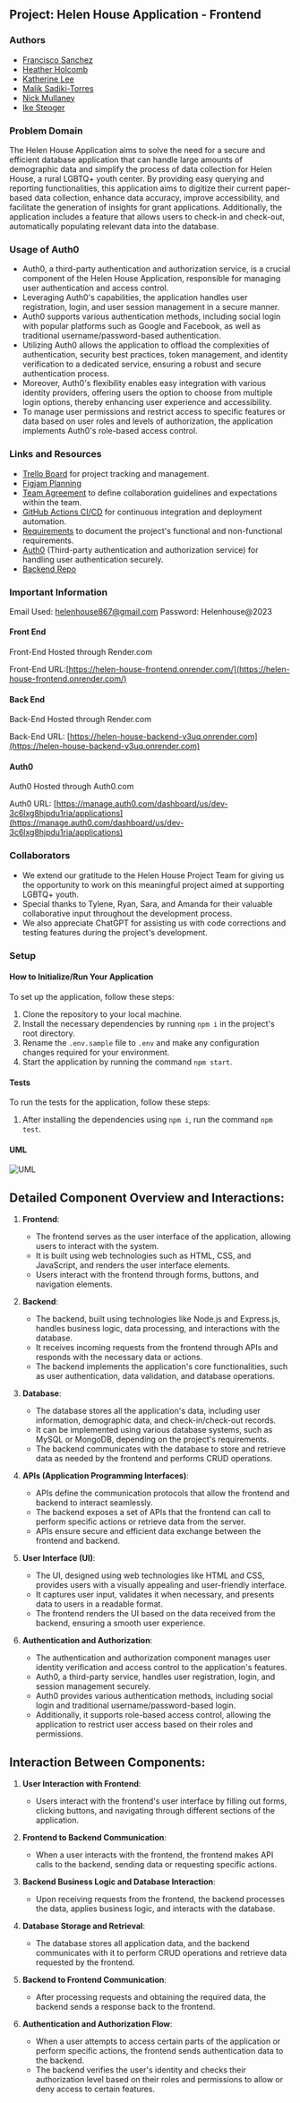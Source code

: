 ## Project: Helen House Application - Frontend

### Authors

- [Francisco Sanchez](https://github.com/c0d3cisco)
- [Heather Holcomb](https://github.com/holcombheather)
- [Katherine Lee](https://github.com/KatiLee)
- [Malik Sadiki-Torres](https://github.com/MalikTorres)
- [Nick Mullaney](https://github.com/nickmullaney)
- [Ike Steoger](https://github.com/IkeSteoger)

### Problem Domain

The Helen House Application aims to solve the need for a secure and efficient database application that can handle large amounts of demographic data and simplify the process of data collection for Helen House, a rural LGBTQ+ youth center. By providing easy querying and reporting functionalities, this application aims to digitize their current paper-based data collection, enhance data accuracy, improve accessibility, and facilitate the generation of insights for grant applications. Additionally, the application includes a feature that allows users to check-in and check-out, automatically populating relevant data into the database.

### Usage of Auth0

- Auth0, a third-party authentication and authorization service, is a crucial component of the Helen House Application, responsible for managing user authentication and access control.
- Leveraging Auth0's capabilities, the application handles user registration, login, and user session management in a secure manner.
- Auth0 supports various authentication methods, including social login with popular platforms such as Google and Facebook, as well as traditional username/password-based authentication.
- Utilizing Auth0 allows the application to offload the complexities of authentication, security best practices, token management, and identity verification to a dedicated service, ensuring a robust and secure authentication process.
- Moreover, Auth0's flexibility enables easy integration with various identity providers, offering users the option to choose from multiple login options, thereby enhancing user experience and accessibility.
- To manage user permissions and restrict access to specific features or data based on user roles and levels of authorization, the application implements Auth0's role-based access control.

### Links and Resources

- [Trello Board](https://trello.com/invite/b/KisbuKmx/ATTI8636c0c7dd7edb956f96bd8d8b9555f89A203B63/agile-board-template-trello) for project tracking and management.
- [Figjam Planning](https://www.figma.com/file/3gpv4BCuYd3Oa3jwod3ynt/Helen-House-Application?type=whiteboard&node-id=0-1&t=64W7tHiuBvOmf8GS-0)
- [Team Agreement](https://github.com/MissionDrivenDevs/helen-house-backend/blob/dev/teamAgreement.md) to define collaboration guidelines and expectations within the team.
- [GitHub Actions CI/CD](https://github.com/MissionDrivenDevs/helen-house-frontend/actions) for continuous integration and deployment automation.
- [Requirements](./requirements.md) to document the project's functional and non-functional requirements.
- [Auth0](https://auth0.com/) (Third-party authentication and authorization service) for handling user authentication securely.
- [Backend Repo](https://github.com/MissionDrivenDevs/helen-house-backend)

### Important Information

Email Used: helenhouse867@gmail.com
Password: Helenhouse@2023

#### Front End

Front-End Hosted through Render.com

Front-End URL:[https://helen-house-frontend.onrender.com/](https://helen-house-frontend.onrender.com/)

#### Back End

Back-End Hosted through Render.com

Back-End URL: [https://helen-house-backend-v3uq.onrender.com](https://helen-house-backend-v3uq.onrender.com)

#### Auth0

Auth0 Hosted through Auth0.com

Auth0 URL: [https://manage.auth0.com/dashboard/us/dev-3c6lxg8hjpdu1ria/applications](https://manage.auth0.com/dashboard/us/dev-3c6lxg8hjpdu1ria/applications)
### Collaborators

- We extend our gratitude to the Helen House Project Team for giving us the opportunity to work on this meaningful project aimed at supporting LGBTQ+ youth.
- Special thanks to Tylene, Ryan, Sara, and Amanda for their valuable collaborative input throughout the development process.
- We also appreciate ChatGPT for assisting us with code corrections and testing features during the project's development.

### Setup

#### How to Initialize/Run Your Application

To set up the application, follow these steps:

1. Clone the repository to your local machine.
2. Install the necessary dependencies by running `npm i` in the project's root directory.
3. Rename the `.env.sample` file to `.env` and make any configuration changes required for your environment.
4. Start the application by running the command `npm start`.

#### Tests

To run the tests for the application, follow these steps:

1. After installing the dependencies using `npm i`, run the command `npm test`.

#### UML

![UML](./assets/uml.png)

## Detailed Component Overview and Interactions:

1. **Frontend**:
   - The frontend serves as the user interface of the application, allowing users to interact with the system.
   - It is built using web technologies such as HTML, CSS, and JavaScript, and renders the user interface elements.
   - Users interact with the frontend through forms, buttons, and navigation elements.

2. **Backend**:
   - The backend, built using technologies like Node.js and Express.js, handles business logic, data processing, and interactions with the database.
   - It receives incoming requests from the frontend through APIs and responds with the necessary data or actions.
   - The backend implements the application's core functionalities, such as user authentication, data validation, and database operations.

3. **Database**:
   - The database stores all the application's data, including user information, demographic data, and check-in/check-out records.
   - It can be implemented using various database systems, such as MySQL or MongoDB, depending on the project's requirements.
   - The backend communicates with the database to store and retrieve data as needed by the frontend and performs CRUD operations.

4. **APIs (Application Programming Interfaces)**:
   - APIs define the communication protocols that allow the frontend and backend to interact seamlessly.
   - The backend exposes a set of APIs that the frontend can call to perform specific actions or retrieve data from the server.
   - APIs ensure secure and efficient data exchange between the frontend and backend.

5. **User Interface (UI)**:
   - The UI, designed using web technologies like HTML and CSS, provides users with a visually appealing and user-friendly interface.
   - It captures user input, validates it when necessary, and presents data to users in a readable format.
   - The frontend renders the UI based on the data received from the backend, ensuring a smooth user experience.

6. **Authentication and Authorization**:
   - The authentication and authorization component manages user identity verification and access control to the application's features.
   - Auth0, a third-party service, handles user registration, login, and session management securely.
   - Auth0 provides various authentication methods, including social login and traditional username/password-based login.
   - Additionally, it supports role-based access control, allowing the application to restrict user access based on their roles and permissions.

## Interaction Between Components:

1. **User Interaction with Frontend**:
   - Users interact with the frontend's user interface by filling out forms, clicking buttons, and navigating through different sections of the application.

2. **Frontend to Backend Communication**:
   - When a user interacts with the frontend, the frontend makes API calls to the backend, sending data or requesting specific actions.

3. **Backend Business Logic and Database Interaction**:
   - Upon receiving requests from the frontend, the backend processes the data, applies business logic, and interacts with the database.

4. **Database Storage and Retrieval**:
   - The database stores all application data, and the backend communicates with it to perform CRUD operations and retrieve data requested by the frontend.

5. **Backend to Frontend Communication**:
   - After processing requests and obtaining the required data, the backend sends a response back to the frontend.

6. **Authentication and Authorization Flow**:
   - When a user attempts to access certain parts of the application or perform specific actions, the frontend sends authentication data to the backend.
   - The backend verifies the user's identity and checks their authorization level based on their roles and permissions to allow or deny access to certain features.
